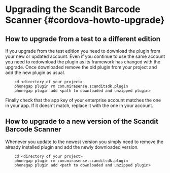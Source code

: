 
Upgrading the Scandit Barcode Scanner {#cordova-howto-upgrade}
===================================


## How to upgrade from a test to a different edition

If you upgrade from the test edition you need to download the plugin from your new or updated account. Even if you continue to use the same account you need to redownload the plugin as its framework has changed with the upgrade. Once downloaded remove the old plugin from your project and add the new plugin as usual.

~~~~~~~~~~~~~~~~~~~~~~~~~~~~~~~~~~~~
    cd <directory of your project>
	phonegap plugin rm com.mirasense.scanditsdk.plugin
	phonegap plugin add <path to downloaded and unzipped plugin>
~~~~~~~~~~~~~~~~~~~~~~~~~~~~~~~~~~~~

Finally check that the app key of your enterprise account matches the one in your app. If it doesn't match, replace it with the one in your account.

## How to upgrade to a new version of the Scandit Barcode Scanner

Whenever you update to the newest version you simply need to remove the already installed plugin and add the newly downloaded version.

~~~~~~~~~~~~~~~~~~~~~~~~~~~~~~~~~~~~
    cd <directory of your project>
	phonegap plugin rm com.mirasense.scanditsdk.plugin
	phonegap plugin add <path to downloaded and unzipped plugin>
~~~~~~~~~~~~~~~~~~~~~~~~~~~~~~~~~~~~